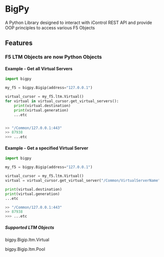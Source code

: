 # BigPy

A Python Library designed to interact with iControl REST API and provide OOP principles to access various F5 Objects 

## Features

### F5 LTM Objects are now Python Objects

#### Example - Get all Virtual Servers
```py
import bigpy

my_f5 = bigpy.Bigip(address="127.0.0.1")

virtual_cursor = my_f5.ltm.Virtual()
for virtual in virtual_cursor.get_virtual_servers():
    print(virtual.destination)
    print(virtual.generation)
    ...etc


>> "/Common/127.0.0.1:443"
>> 87938
>>> ...etc
```

#### Example - Get a specified Virtual Server

```py
import bigpy

my_f5 = bigpy.Bigip(address="127.0.0.1")

virtual_cursor = my_f5.ltm.Virtual()
virtual = virtual_cursor.get_virtual_server("/Common/VirtualServerName")

print(virtual.destination)
print(virtual.generation)
...etc

>> "/Common/127.0.0.1:443"
>> 87938
>>> ...etc
```

##### Supported LTM Objects

bigpy.Bigip.ltm.Virtual

bigpy.Bigip.ltm.Pool
